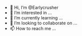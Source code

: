 - 👋 Hi, I’m @Earlycrusher
- 👀 I’m interested in ...
- 🌱 I’m currently learning ...
- 💞️ I’m looking to collaborate on ...
- 📫 How to reach me ...

<!---
Earlycrusher/Earlycrusher is a ✨ special ✨ repository because its `README.md` (this file) appears on your GitHub profile.
You can click the Preview link to take a look at your changes.
--->
